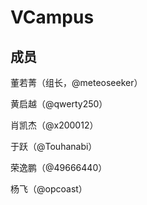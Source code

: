 # VCampus

## 成员

董若菁（组长，@meteoseeker）

黄启越（@qwerty250）

肖凯杰（@x200012）

于跃（@Touhanabi）

荣逸鹏（@49666440）

杨飞（@opcoast）

